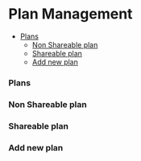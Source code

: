 
# Plan Management  
<!-- TOC -->

* [Plans](/docs/Plan-Management.md#plans)  
  * [Non Shareable plan](/docs/Plan-Management.md#non-shareable-plan)  
  * [Shareable plan](/docs/Plan-Management.md#shareable-plan)  
  * [Add new plan](/docs/Plan-Management.md#add-new-plan)  
<!-- TOC -->  
### Plans

### Non Shareable plan  

### Shareable plan  

### Add new plan  
